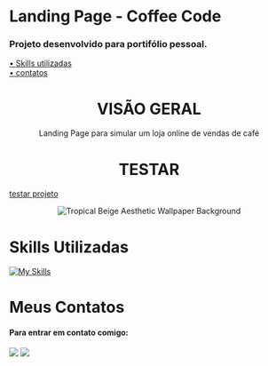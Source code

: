 # Landing Page - Coffee Code

### Projeto desenvolvido para portifólio pessoal.

 <a href="#skills">• Skills utilizadas</a>
 <br>
 <a href="#contatos">• contatos</a>

<h1 align="center">VISÃO GERAL</h1>

<P align="center">Landing Page para simular um loja online de vendas de café</p>
<h1 align="center"> TESTAR</h1>

<a href="https://rodrigues-gustavo.github.io/coffee-landing-page/">testar projeto</a>

<div align="center">
 
![Tropical Beige Aesthetic Wallpaper Background](https://user-images.githubusercontent.com/102608021/194863097-595e6118-41cb-4716-830f-47c90470dc7f.png)

</div>

<h1 id="skills">Skills Utilizadas</h1>

[![My Skills](https://skillicons.dev/icons?i=html,css)](https://skillicons.dev)


<h1 id="contatos">Meus Contatos</h1>

#### Para entrar em contato comigo:

 <div>
   <a href = "https://gustavorr001@gmail.com"><img src="https://img.shields.io/badge/-Gmail-%23333?style=for-the-badge&logo=gmail&logoColor=white" target="_blank"></a>
   <a href="https://www.linkedin.com/in/gusta-rodrigues" target="_blank"><img src="https://img.shields.io/badge/-LinkedIn-%230077B5?style=for-the-badge&logo=linkedin&logoColor=white" target="_blank"></a>
</div>
